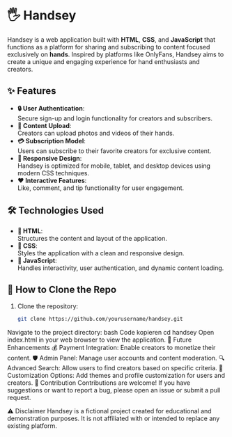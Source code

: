 # 🖐️ Handsey

Handsey is a web application built with **HTML**, **CSS**, and **JavaScript** that functions as a platform for sharing and subscribing to content focused exclusively on **hands**. Inspired by platforms like OnlyFans, Handsey aims to create a unique and engaging experience for hand enthusiasts and creators.

## ✨ Features

- **🔒 User Authentication**:  
  Secure sign-up and login functionality for creators and subscribers.  
- **📸 Content Upload**:  
  Creators can upload photos and videos of their hands.  
- **💳 Subscription Model**:  
  Users can subscribe to their favorite creators for exclusive content.  
- **📱 Responsive Design**:  
  Handsey is optimized for mobile, tablet, and desktop devices using modern CSS techniques.  
- **❤️ Interactive Features**:  
  Like, comment, and tip functionality for user engagement.  

## 🛠️ Technologies Used

- **📄 HTML**:  
  Structures the content and layout of the application.  
- **🎨 CSS**:  
  Styles the application with a clean and responsive design.  
- **🧩 JavaScript**:  
  Handles interactivity, user authentication, and dynamic content loading.  

## 🚀 How to Clone the Repo

1. Clone the repository:  
   ```bash
   git clone https://github.com/yourusername/handsey.git
Navigate to the project directory:
bash
Code kopieren
cd handsey
Open index.html in your web browser to view the application.
🌟 Future Enhancements
💰 Payment Integration:
Enable creators to monetize their content.
🛡️ Admin Panel:
Manage user accounts and content moderation.
🔍 Advanced Search:
Allow users to find creators based on specific criteria.
🎨 Customization Options:
Add themes and profile customization for users and creators.
🤝 Contribution
Contributions are welcome! If you have suggestions or want to report a bug, please open an issue or submit a pull request.

⚠️ Disclaimer
Handsey is a fictional project created for educational and demonstration purposes. It is not affiliated with or intended to replace any existing platform.
